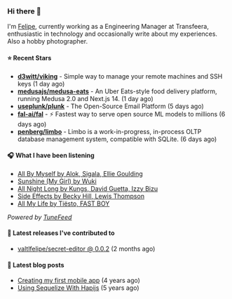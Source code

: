 ### Hi there 👋

I'm [Felipe](https://felipevm.com), currently working as a Engineering Manager at Transfeera, enthusiastic in technology and occasionally write about my experiences. Also a hobby photographer.

#### ⭐ Recent Stars
- **[d3witt/viking](https://github.com/d3witt/viking)** - Simple way to manage your remote machines and SSH keys (1 day ago)
- **[medusajs/medusa-eats](https://github.com/medusajs/medusa-eats)** - An Uber Eats-style food delivery platform, running Medusa 2.0 and Next.js 14. (1 day ago)
- **[useplunk/plunk](https://github.com/useplunk/plunk)** - The Open-Source Email Platform (5 days ago)
- **[fal-ai/fal](https://github.com/fal-ai/fal)** - ⚡ Fastest way to serve open source ML models to millions (6 days ago)
- **[penberg/limbo](https://github.com/penberg/limbo)** - Limbo is a work-in-progress, in-process OLTP database management system, compatible with SQLite. (6 days ago)

#### 🎧 What I have been listening
- [All By Myself by Alok, Sigala, Ellie Goulding](https://open.spotify.com/track/5Hp4xFihdOE2dmDzxWcBFb)
- [Sunshine (My Girl) by Wuki](https://open.spotify.com/track/2bI6KAUqXeIXGAEEvup8ri)
- [All Night Long by Kungs, David Guetta, Izzy Bizu](https://open.spotify.com/track/1vQWFjEC34DHNXrRTFjDxe)
- [Side Effects by Becky Hill, Lewis Thompson](https://open.spotify.com/track/2l3WaRRp8nKatWZDVysMUR)
- [All My Life by Tiësto, FAST BOY](https://open.spotify.com/track/3qCCQas6tIP15Yjgu3gl9S)

_Powered by [TuneFeed](https://tunefeed.app?ref=valtlfelipe-gh-profile)_ 

#### 🚀 Latest releases I've contributed to


- [valtlfelipe/secret-editor @ 0.0.2](https://github.com/valtlfelipe/secret-editor/releases/tag/0.0.2) (2 months ago)

#### 📄 Latest blog posts
- [Creating my first mobile app](https://felipevm.com/posts/creating-my-first-mobile-app/) (4 years ago)
- [Using Sequelize With Hapijs](https://felipevm.com/posts/using-sequelize-with-hapijs/) (5 years ago)
